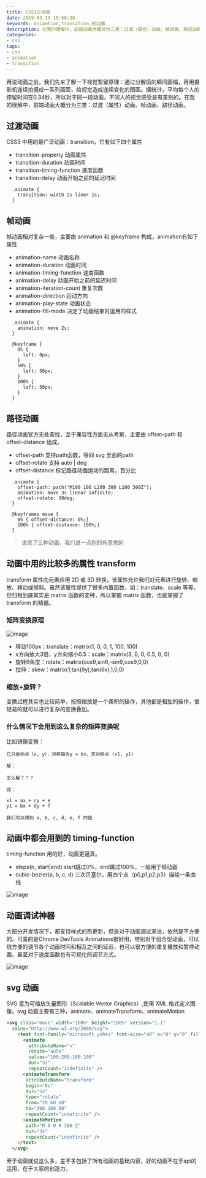 ```yaml
---
title: CSS3之动画
date: 2019-03-13 15:50:30
keywords: aniamtion,transition,桢动画
description: 在我的理解中，前端动画大概分为三类：过渡（属性）动画、帧动画、路径动画
categories:
- css
tags:
- css
- animation
- transition
---
```


再说动画之前，我们先来了解一下视觉暂留原理：通过分解后的瞬间画幅，再用摄影机连续拍摄成一系列画面，给视觉造成连续变化的图画。据统计，平均每个人的停留时间在0.34秒，所以对于同一段动画，不同人的视觉感受是有差别的。在我的理解中，前端动画大概分为三类：过渡（属性）动画、帧动画、路径动画。

## 过渡动画

CSS3 中用的最广泛动画：transition，它有如下四个属性
- transition-property 动画属性
- transition-duration 动画时间
- transition-timing-function 速度函数
- transition-delay 动画开始之前的延迟时间

```css3
  .animate {
    transition: width 2s liner 1s;
  }
```

## 帧动画

帧动画相对复杂一些，主要由 animation 和 @keyframe 构成，animation有如下属性
- animation-name 动画名称
- animation-duration 动画时间
- animation-timing-function 速度函数
- animation-delay 动画开始之前的延迟时间
- animation-iteration-count 重复次数
- animation-direction 运动方向
- animation-play-state 动画状态
- animation-fill-mode 决定了动画结束时运用的样式

```css3
  .animate {
    animation: move 2s;
  }

  @keyframe {
    0% {
      left: 0px;
    }
    50% {
      left: 50px;
    }
    100% {
      left: 50px;
    }
  }
```

## 路径动画

路径动画官方无处查找，至于兼容性方面无从考察，主要由 offset-path 和 offset-distance 组成。
- offset-path 支持path函数，等同 svg 里面的path
- offset-rotate 支持 auto | deg
- offset-distance 标记路径动画运动的距离，百分比

```css3
  .animate {
    offset-path: path("M100 100 L200 300 L100 300Z");
    animation: move 3s linear infinite;
    offset-rotate: 30deg;
  }

  @keyframes move {
    0% { offset-distance: 0%;}
    100% { offset-distance: 100%;}
  }
```

> 说完了三种动画，我们说一点别的有意思的

## 动画中用的比较多的属性 transform

transform 属性向元素应用 2D 或 3D 转换，该属性允许我们对元素进行旋转、缩放、移动或倾斜。虽然该属性提供了很多内置函数，如：translate、scale 等等，但归根到底其实是 matrix 函数的变种，所以掌握 matrix 函数，也就掌握了 transform 的精髓。

### 矩阵变换原理

![image](/images/matrix.jpg)

- 移动100px：translate：matrix(1, 0, 0, 1, 100, 100)
- x方向放大3倍，y方向缩小0.5：scale：matrix(3, 0, 0, 0.5, 0, 0)
- 旋转θ角度：rotate：matrix(cosθ,sinθ,-sinθ,cosθ,0,0)
- 拉伸：skew：matrix(1,tan(θy),tan(θx),1,0,0)

### 缩放+旋转？

变换过程其实也比较简单，按照缩放是一个乘积的操作，其他都是相加的操作，很轻易的就可以进行复杂的变换叠加。

### 什么情况下会用到这么复杂的矩阵变换呢

比如镜像变换：

```
已只坐标点（x, y），对称轴为y = kx，求对称点 (x1, y1)

解：
 
怎么解？？？

得：

x1 = ax + cy + e
y1 = bx + dy + f

我们可以得到 a, b, c, d, e, f 的值
```

## 动画中都会用到的 timing-function

timing-function 用的好，动画更逼真。

- steps(n, start|end) start跳过0%，end跳过100%，一般用于帧动画
- cubic-bezier(a, b, c, d) 三次贝塞尔，用四个点（p0,p1,p2,p3）描绘一条曲线

![image](/images/cubic-bezier.jpg)

## 动画调试神器

大部分开发情况下，都支持样式的热更新，但是对于动画调试来说，依然是不方便的。可喜的是Chrome DevTools Animations很好用，特别对于组合型动画，可以很方便的调节各个动画时间和相互之间的延迟，也可以很方便的重复播放和暂停动画，甚至对于速度函数也有可视化的调节方式。

![image](/images/Chrome-DevTools-Animations.png)

## svg 动画

SVG 意为可缩放矢量图形（Scalable Vector Graphics）,使用 XML 格式定义图像。svg 动画主要有三种，animate、animateTransform、animateMotion

``` html
<svg class="move" width="100%" height="100%" version="1.1"
  xmlns="http://www.w3.org/2000/svg">
    <text font-family="microsoft yahei" font-size="40" x="0" y="0" fill="#cd0000">animate
      <animate 
        attributeName="x" 
        rotate="auto" 
        values="100;200;100;100" 
        dur="3s" 
        repeatCount="indefinite" />
      <animateTransform 
       attributeName="transform" 
       begin="0s" 
       dur="5s" 
       type="rotate" 
       from="20 60 60" 
       to="360 100 60" 
       repeatCount="indefinite" />
      <animateMotion 
       path="M 0 0 H 300 Z"
       dur="3s" 
       repeatCount="indefinite" />
    </text>
  </svg>
```

至于动画就说这么多，差不多包括了所有动画的基础内容，好的动画不在于api的运用，在于大家的创造力。

